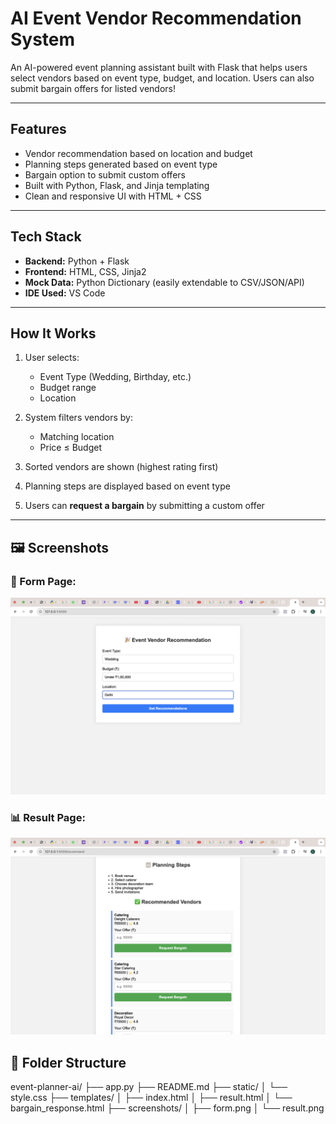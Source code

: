 #  AI Event Vendor Recommendation System

An AI-powered event planning assistant built with Flask that helps users select vendors based on event type, budget, and location. Users can also submit bargain offers for listed vendors!

---

##  Features

-  Vendor recommendation based on location and budget
-  Planning steps generated based on event type
-  Bargain option to submit custom offers
-  Built with Python, Flask, and Jinja templating
-  Clean and responsive UI with HTML + CSS

---

##  Tech Stack

- **Backend:** Python + Flask
- **Frontend:** HTML, CSS, Jinja2
- **Mock Data:** Python Dictionary (easily extendable to CSV/JSON/API)
- **IDE Used:** VS Code

---

##  How It Works

1. User selects:
   - Event Type (Wedding, Birthday, etc.)
   - Budget range
   - Location

2. System filters vendors by:
   - Matching location
   - Price ≤ Budget

3. Sorted vendors are shown (highest rating first)
4. Planning steps are displayed based on event type
5. Users can **request a bargain** by submitting a custom offer

---

## 🖼️ Screenshots

### 🧾 Form Page:
![Form Page](/screenshots/form.png)

### 📊 Result Page:
![Result Page](/screenshots/result.png)




## 📂 Folder Structure

event-planner-ai/
├── app.py
├── README.md
├── static/
│   └── style.css
├── templates/
│   ├── index.html
│   ├── result.html
│   └── bargain_response.html
├── screenshots/
│   ├── form.png
│   └── result.png


